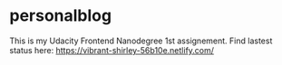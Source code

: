 # personalblog

This is my Udacity Frontend Nanodegree 1st assignement.
Find lastest status here: https://vibrant-shirley-56b10e.netlify.com/
